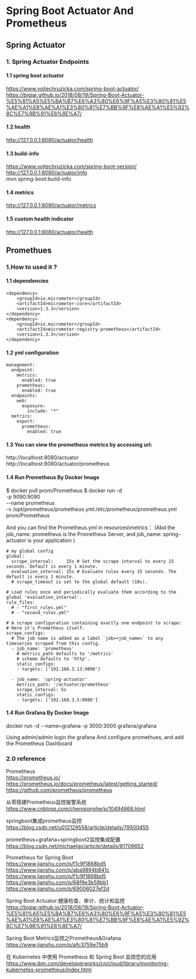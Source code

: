 # **Spring Boot Actuator And Prometheus**

## Spring Actuator

### 1. Spring Actuator Endpoints

#### 1.1 spring boot actuator
https://www.vojtechruzicka.com/spring-boot-actuator/  
https://bigjar.github.io/2018/08/19/Spring-Boot-Actuator-%E5%81%A5%E5%BA%B7%E6%A3%80%E6%9F%A5%E3%80%81%E5%AE%A1%E8%AE%A1%E3%80%81%E7%BB%9F%E8%AE%A1%E5%92%8C%E7%9B%91%E6%8E%A7/

#### 1.2 health  
http://127.0.0.1:8080/actuator/health  
  
#### 1.3 build-info  
https://www.vojtechruzicka.com/spring-boot-version/    
http://127.0.0.1:8080/actuator/info  
mvn spring-boot:build-info

#### 1.4 metrics
http://127.0.0.1:8080/actuator/metrics

#### 1.5 custom health indicator
http://127.0.0.1:8080/actuator/health  


## Promethues

### 1.How to used it ?

#### 1.1 dependencies  
```  
<dependency>
    <groupId>io.micrometer</groupId>
    <artifactId>micrometer-core</artifactId>
    <version>1.3.3</version>
</dependency>
<dependency>
    <groupId>io.micrometer</groupId>
    <artifactId>micrometer-registry-prometheus</artifactId>
    <version>1.3.3</version>
</dependency>

```
  
#### 1.2 yml configuration  
```
management:
  endpoint:
    metrics:
      enabled: true
    prometheus:
      enabled: true
  endpoints:
    web:
      exposure:
        include: "*"
  metrics:
    export:
      prometheus:
        enabled: true
```

#### 1.3 You can view the prometheus metrics by accessing url:
http://localhost:8080/actuator    
http://localhost:8080/actuator/prometheus  

#### 1.4 Run Prometheus By Docker Image  
$ docker pull prom/Prometheus
$ docker run -d \
  -p 9090:9090 \
  --name prometheus \
  -v /opt/prometheus/prometheus.yml:/etc/prometheus/prometheus.yml \
  prom/Prometheus

And you can find the Prometheus.yml in resources\metrics：
(Abd the job_name: prometheus is the Prometheus Server, and job_name: spring-actuator is your application )

```
# my global config
global:
  scrape_interval:     15s # Set the scrape interval to every 15 seconds. Default is every 1 minute.
  evaluation_interval: 15s # Evaluate rules every 15 seconds. The default is every 1 minute.
  # scrape_timeout is set to the global default (10s).

# Load rules once and periodically evaluate them according to the global 'evaluation_interval'.
rule_files:
  # - "first_rules.yml"
  # - "second_rules.yml"

# A scrape configuration containing exactly one endpoint to scrape:
# Here it's Prometheus itself.
scrape_configs:
  # The job name is added as a label `job=<job_name>` to any timeseries scraped from this config.
  - job_name: 'prometheus'
    # metrics_path defaults to '/metrics'
    # scheme defaults to 'http'.
    static_configs:
    - targets: ['192.168.3.13:9090']

  - job_name: 'spring-actuator'
    metrics_path: '/actuator/prometheus'
    scrape_interval: 5s
    static_configs:
    - targets: ['192.168.3.5:8080']
```

#### 1.4 Run Grafana By Docker Image  
docker run -d --name=grafana -p 3000:3000 grafana/grafana 

Using admin/admin login the grafana
And configure promethues, and add the Prometheus Dashboard


### 2.0 reference
Prometheus  
https://prometheus.io/  
https://prometheus.io/docs/prometheus/latest/getting_started/    
https://github.com/prometheus/prometheus  

从零搭建Prometheus监控报警系统  
https://www.cnblogs.com/chenqionghe/p/10494868.html

springboot集成prometheus监控  
https://blog.csdn.net/u012129558/article/details/79500455

prometheus+grafana+springboot2监控集成配置  
https://blog.csdn.net/michaelgo/article/details/81709652

Prometheus for Spring Boot  
https://www.jianshu.com/p/f1c9f1868bd5
https://www.jianshu.com/p/aba9894b841c
https://www.jianshu.com/p/f1c9f1868bd5
https://www.jianshu.com/p/68f9e3b58bb1
https://www.jianshu.com/p/69006027ef2d

Spring Boot Actuator:健康检查、审计、统计和监控  
https://bigjar.github.io/2018/08/19/Spring-Boot-Actuator-%E5%81%A5%E5%BA%B7%E6%A3%80%E6%9F%A5%E3%80%81%E5%AE%A1%E8%AE%A1%E3%80%81%E7%BB%9F%E8%AE%A1%E5%92%8C%E7%9B%91%E6%8E%A7/
 
Spring Boot Metrics监控之Prometheus&Grafana  
https://www.jianshu.com/p/afc3759e75b9

在 Kubernetes 中使用 Prometheus 和 Spring Boot 监控您的应用  
https://www.ibm.com/developerworks/cn/cloud/library/monitoring-kubernetes-prometheus/index.html

